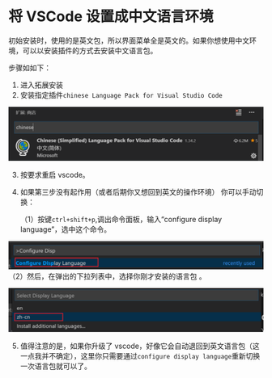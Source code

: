 # 将 VSCode 设置成中文语言环境

初始安装时，使用的是英文包，所以界面菜单全是英文的。如果你想使用中文环境，可以以安装插件的方式去安装中文语言包。

步骤如如下：

1. 进入拓展安装
2. 安装指定插件`chinese Language Pack for Visual Studio Code`

![1559738384919](assets/1559738384919.png)

3. 按要求重启 vscode。

4. 如果第三步没有起作用（或者后期你又想回到英文的操作环境） 你可以手动切换：

   （1）按键`ctrl+shift+p`,调出命令面板，输入“configure display language”，选中这个命令。

![1559794365110](assets/1559794365110.png)
（2）然后，在弹出的下拉列表中，选择你刚才安装的语言包 。

![1559794407419](assets/1559794407419.png)

5. 值得注意的是，如果你升级了 vscode，好像它会自动退回到英文语言包（这一点我并不确定），这里你只需要通过`configure display language`重新切换一次语言包就可以了。

